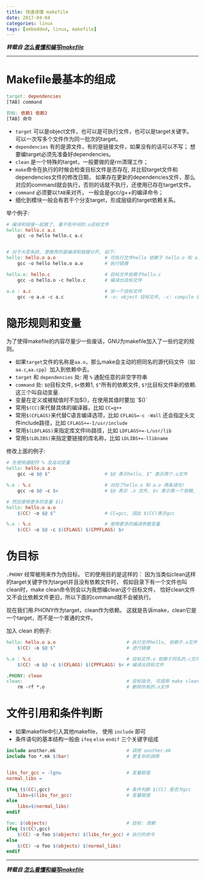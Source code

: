 ```yaml
---
title: 快速读懂 makefile
date: 2017-04-04
categories: linux
tags: [embedded, linux, makefile]
---
```


***转载自 [怎么看懂和编写makefile](http://lucky521.github.io/blog/design/2015/10/01/makefile.html)***

----------

# Makefile最基本的组成

``` makefile
target: dependencies
[TAB] command

目标: 依赖1 依赖2
[TAB] 命令
```
- `target` 可以是object文件，也可以是可执行文件，也可以是target关键字。
   可以一次写多个文件作为同一批次的target。
- `dependencies` 有的是源文件，有的是链接文件，如果没有的话可以不写；
   想要编target必须先准备好dependencies。
- `clean` 是一个特殊的target，一般要做的是rm清理工作；
- `make`命令在执行的时候会检查目标文件是否存在, 并比较target文件和dependencies文件的修改日期，
  如果存在更新的dependencies文件，那么对应的command就会执行，否则的话就不执行，还使用已存在target文件。
- `command` 必须要以`TAB`来对齐， 一般会是gcc/g++的编译命令；
- 细化到模块一般会有若干个分支target，形成层级的target依赖关系。


举个例子:
``` makefile
# 编译和链接一起做了, 看不到中间的.o目标文件
hello: hello.c a.c
    gcc -o hello hello.c a.c


# 对于大型系统, 更推荐的是编译和链接分开, 如下:
hello: hello.o a.o                  # 可执行文件hello 依赖于 hello.o 和 a.o
    gcc -o hello hello.o a.o        # 执行链接

hello.o: hello.c                    # 目标文件依赖于hello.c
    gcc -o hello.o -c hello.c       # 编译出目标文件

a.o : a.c                           # 另一个目标文件
    gcc -o a.o -c a.c               # -o: object 目标文件, -c: compile 编译
```

# 隐形规则和变量

为了使得makefile的内容尽量少一些废话，GNU为makefile加入了一些约定的规则。
- 如果`target`文件的名称是`aa.o`，那么make会主动的把同名的源代码文件（如`aa.c`,`aa.cpp`）加入到依赖中去。
- `target` 和 `dependencies` 处: 用 `%` 通配任意的非空字符串
- `command` 处: `$@`目标文件, `$<`依赖1, `$^`所有的依赖文件, `$?`比目标文件新的依赖. 这三个叫自动变量.
- 变量在定义或被赋值时不加$()，在使用其值时要加 `$()`
- 常用`$(CC)`来代替具体的编译器，比如 `CC=g++`
- 常用`$(CFLAGS)`来代替C语言编译选项，比如 `CFLAGS=-c -Wall`
  还会指定头文件include路径，比如 `CFLAGS+=-I/usr/include`
- 常用`$(LDFLAGS)`来指定库文件lib路径，比如 `LDFLAGS+=-L/usr/lib`
- 常用`$(LDLIBS)`来指定要链接的库名称，比如 `LDLIBS+=-llibname`


修改上面的例子:
``` makefile
# 先使用通配符 % 及自动变量
hello: hello.o a.o
    gcc -o $@ $^                    # $@ 表示hello, $^ 表示两个.o文件

%.o : %.c                           # 对应了hello.o 和 a.o 两条语句!
    gcc -o $@ -c $<                 # $@ 表示 .o 文件, $< 表示第一个依赖, 即 .c 文件

# 然后使用更多的变量 $()
hello: hello.o a.o
    $(CC) -o $@ $^                  # CC=gcc, 因此 $(CC)表示gcc

%.o : %.c                           # 使用更多的编译参数变量
    $(CC) -o $@ -c $(CFLAGS) $(CPPFLAGS) $<
```

# 伪目标
`.PHONY` 经常被用来作为伪目标。 它的使用目的是这样的：
因为当类似clean这样的target关键字作为target并且没有依赖文件时，
假如目录下有一个文件也叫clean时，make clean命令则会以为我想编clean这个目标文件，
恰好clean文件又不会比依赖文件更旧，所以下面的command就不会被执行。

现在我们用.PHONY作为target，clean作为依赖。
这就是告诉make，clean它是一个target，而不是一个普通的文件。


加入 clean 的例子:
``` makefile
hello: hello.o a.o                          # 执行文件hello, 依赖于.o文件
    $(CC) -o $@ $^                          # 进行链接

%.o : %.c                                   # 目标文件.o 依赖于同名的.c文件
    $(CC) -o $@ -c $(CFLAGS) $(CPPFLAGS) $< # 编译出目标文件

.PHONY: clean
clean:                                      # 目标指令, 可调用 make clean 来执行了!
    rm -rf *.o                              # 删除所有的.o文件
```

# 文件引用和条件判断

- 如果makefile中引入其他makefile， 使用 `include` 即可
- 条件语句的基本结构一般由 `ifeq` `else` `endif` 三个关键字组成


``` makefile
include another.mk                          # 调用 another.mk
include foo *.mk $(bar)                     # 更复杂的调用


libs_for_gcc = -lgnu                        # 变量赋值
normal_libs =

ifeq ($(CC),gcc)                            # 条件判断 $(CC) 是否为gcc
    libs=$(libs_for_gcc)                    # 变量赋值
else
    libs=$(normal_libs)
endif

foo: $(objects)                             # 目标: 依赖
ifeq ($(CC),gcc)
    $(CC) -o foo $(objects) $(libs_for_gcc) # 执行的命令
else
    $(CC) -o foo $(objects) $(normal_libs)
endif
```



----------

***转载自 [怎么看懂和编写makefile](http://lucky521.github.io/blog/design/2015/10/01/makefile.html)***

